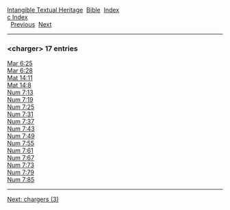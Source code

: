 [Intangible Textual Heritage](../../index)  [Bible](../index) 
[Index](index)   
[c Index](_c_)  
  [Previous](c02049)  [Next](c02051) 

------------------------------------------------------------------------

### &lt;charger&gt; 17 entries

[Mar 6:25](../kjv/mar006.htm#025)  
[Mar 6:28](../kjv/mar006.htm#028)  
[Mat 14:11](../kjv/mat014.htm#011)  
[Mat 14:8](../kjv/mat014.htm#008)  
[Num 7:13](../kjv/num007.htm#013)  
[Num 7:19](../kjv/num007.htm#019)  
[Num 7:25](../kjv/num007.htm#025)  
[Num 7:31](../kjv/num007.htm#031)  
[Num 7:37](../kjv/num007.htm#037)  
[Num 7:43](../kjv/num007.htm#043)  
[Num 7:49](../kjv/num007.htm#049)  
[Num 7:55](../kjv/num007.htm#055)  
[Num 7:61](../kjv/num007.htm#061)  
[Num 7:67](../kjv/num007.htm#067)  
[Num 7:73](../kjv/num007.htm#073)  
[Num 7:79](../kjv/num007.htm#079)  
[Num 7:85](../kjv/num007.htm#085)  

------------------------------------------------------------------------

[Next: chargers (3)](c02051)
